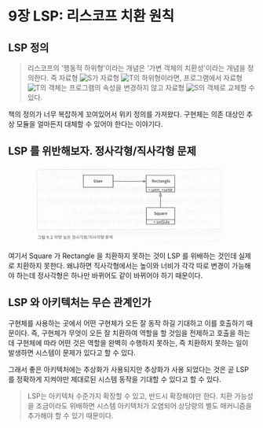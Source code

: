 # 9장 LSP: 리스코프 치환 원칙

## LSP 정의

> 리스코프의 '행동적 하위형'이라는 개념은 '가변 객체의 치환성'이라는 개념을 정의한다. 즉 자료형 ![S](https://wikimedia.org/api/rest\_v1/media/math/render/svg/4611d85173cd3b508e67077d4a1252c9c05abca2)가 자료형 ![T](https://wikimedia.org/api/rest\_v1/media/math/render/svg/ec7200acd984a1d3a3d7dc455e262fbe54f7f6e0)의 하위형이라면, 프로그램에서 자료형 ![T](https://wikimedia.org/api/rest\_v1/media/math/render/svg/ec7200acd984a1d3a3d7dc455e262fbe54f7f6e0)의 객체는 프로그램의 속성을 변경하지 않고 자료형 ![S](https://wikimedia.org/api/rest\_v1/media/math/render/svg/4611d85173cd3b508e67077d4a1252c9c05abca2)의 객체로 교체할 수 있다.&#x20;

책의 정의가 너무 복잡하게 꼬여있어서 위키 정의를 가져왔다. 구현체는 의존 대상인 추상 모듈을 얼마든지 대체할 수 있어야 한다는 이야기다.



## LSP 를 위반해보자. 정사각형/직사각형 문제

<figure><img src="../../../.gitbook/assets/2023. 4. 5. - 0 9 (1).jpg" alt=""><figcaption></figcaption></figure>

여기서 Square 가 Rectangle 을 치환하지 못하는 것이 LSP 를 위배하는 것인데 실제로 치환하지 못한다. 왜냐하면 직사각형에서는 높이와 너비가 각각 따로 변경이 가능해야 하는데 정사각형은 하나만 바뀌어도 같이 바뀌어야 하기 때문이다.



## LSP 와 아키텍처는 무슨 관계인가

구현체를 사용하는 곳에서 어떤 구현체가 오든 잘 동작 하길 기대하고 이를 호출하기 때문이다. 즉, 구현체가 무엇이 오든 잘 치환하여 역할을 할 것임을 전제하고 호출을 하는데 구현체에 따라 어떤 것은 역할을 완벽히 수행하지 못하는, 즉 치환하지 못하는 일이 발생하면 시스템이 문제가 있다고 할 수 있다.

그래서 좋은 아키텍처에는 추상화가 사용되지만 추상화가 사용 되었다는 것은 곧 LSP 를 정확하게 지켜야만 제대로된 시스템 동작을 기대할 수 있다고 할 수 있다.

> LSP는 아키텍처 수준가지 확장할 수 있고, 반드시 확장해야만 한다. 치환 가능성을 조금이라도 위배하면 시스템 아키텍처가 오염되어 상당량의 별도 매커니즘을 추가해야 할 수 있기 때문이다.
